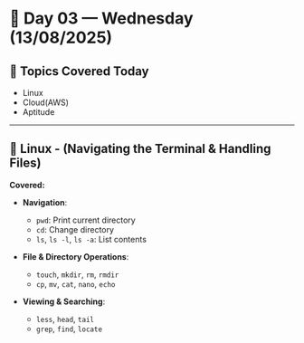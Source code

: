 
# 📅 Day 03 — Wednesday (13/08/2025)

## 🧭 Topics Covered Today  
- Linux 
- Cloud(AWS)
- Aptitude

---

## 🐧 Linux - (Navigating the Terminal & Handling Files)

**Covered:**

- **Navigation**:
  - `pwd`: Print current directory
  - `cd`: Change directory
  - `ls`, `ls -l`, `ls -a`: List contents

- **File & Directory Operations**:
  - `touch`, `mkdir`, `rm`, `rmdir`
  - `cp`, `mv`, `cat`, `nano`, `echo`

- **Viewing & Searching**:
  - `less`, `head`, `tail`
  - `grep`, `find`, `locate`
